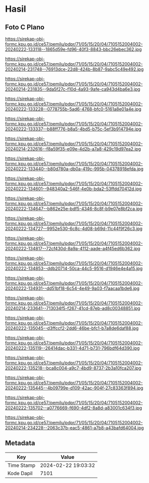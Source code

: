 # Hasil

## Foto C Plano

https://sirekap-obj-formc.kpu.go.id/ce57/pemilu/pdpr/71/05/15/20/04/7105152004002-20240222-133118--1865d59e-fd96-40f3-8843-bbc26ebec362.jpg

https://sirekap-obj-formc.kpu.go.id/ce57/pemilu/pdpr/71/05/15/20/04/7105152004002-20240214-231748--76913dce-22d8-424b-8b87-9abc5c49e492.jpg

https://sirekap-obj-formc.kpu.go.id/ce57/pemilu/pdpr/71/05/15/20/04/7105152004002-20240214-231835--9da5f27c-f10d-4a93-9afe-ca943d4ba6e3.jpg

https://sirekap-obj-formc.kpu.go.id/ce57/pemilu/pdpr/71/05/15/20/04/7105152004002-20240222-133228--0778755b-5ad6-4768-bfc0-5161a8e01a4e.jpg

https://sirekap-obj-formc.kpu.go.id/ce57/pemilu/pdpr/71/05/15/20/04/7105152004002-20240222-133337--b88ff776-b8a5-4bd5-b75c-5ef3b914794e.jpg

https://sirekap-obj-formc.kpu.go.id/ce57/pemilu/pdpr/71/05/15/20/04/7105152004002-20240214-232616--f8a59f35-e09e-4d2b-a7a8-429c19d97ea2.jpg

https://sirekap-obj-formc.kpu.go.id/ce57/pemilu/pdpr/71/05/15/20/04/7105152004002-20240222-133440--b80d780a-db0a-419c-995b-04378918efda.jpg

https://sirekap-obj-formc.kpu.go.id/ce57/pemilu/pdpr/71/05/15/20/04/7105152004002-20240222-134601--948340a2-546f-4e0b-bda2-53ffdd70412d.jpg

https://sirekap-obj-formc.kpu.go.id/ce57/pemilu/pdpr/71/05/15/20/04/7105152004002-20240222-134647--b862e25e-bdf5-4346-8c8f-b9e07e8bf2ca.jpg

https://sirekap-obj-formc.kpu.go.id/ce57/pemilu/pdpr/71/05/15/20/04/7105152004002-20240222-134727--9952e530-6c8c-4d08-b69d-11c44f9f26c3.jpg

https://sirekap-obj-formc.kpu.go.id/ce57/pemilu/pdpr/71/05/15/20/04/7105152004002-20240222-134817--72cf430d-8a9a-4112-aade-a4f45ed6b362.jpg

https://sirekap-obj-formc.kpu.go.id/ce57/pemilu/pdpr/71/05/15/20/04/7105152004002-20240222-134853--ddb20714-50ca-44c5-9516-d1946e4e4a15.jpg

https://sirekap-obj-formc.kpu.go.id/ce57/pemilu/pdpr/71/05/15/20/04/7105152004002-20240222-134931--dd51bf18-6c54-4e49-9a03-f7aacaa1bde6.jpg

https://sirekap-obj-formc.kpu.go.id/ce57/pemilu/pdpr/71/05/15/20/04/7105152004002-20240214-233641--713034f5-f267-41cd-87eb-ad8c00348851.jpg

https://sirekap-obj-formc.kpu.go.id/ce57/pemilu/pdpr/71/05/15/20/04/7105152004002-20240222-135045--d3ffccf2-2dd6-46be-bfc1-b7a8de6daf88.jpg

https://sirekap-obj-formc.kpu.go.id/ce57/pemilu/pdpr/71/05/15/20/04/7105152004002-20240222-135119--26414dac-b331-4d71-b731-796bdf64d390.jpg

https://sirekap-obj-formc.kpu.go.id/ce57/pemilu/pdpr/71/05/15/20/04/7105152004002-20240222-135218--bca8c004-a9c7-4bd9-8737-2b3a10fca207.jpg

https://sirekap-obj-formc.kpu.go.id/ce57/pemilu/pdpr/71/05/15/20/04/7105152004002-20240222-135445--4b09799e-d109-42ac-904f-27c83363f894.jpg

https://sirekap-obj-formc.kpu.go.id/ce57/pemilu/pdpr/71/05/15/20/04/7105152004002-20240222-135702--a0776669-f690-4df2-8a8d-a83001c634f3.jpg

https://sirekap-obj-formc.kpu.go.id/ce57/pemilu/pdpr/71/05/15/20/04/7105152004002-20240214-234228--2063c37b-eac5-4861-a7b8-a43bafd64004.jpg


## Metadata

| Key        | Value               |
| ---------- | ------------------- |
| Time Stamp | 2024-02-22 19:03:32 |
| Kode Dapil | 7101                |



